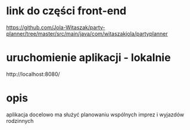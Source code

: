 # link do części front-end
https://github.com/Jola-Witaszak/party-planner/tree/master/src/main/java/com/witaszakjola/partyplanner 

# uruchomienie aplikacji - lokalnie 
http://localhost:8080/

# opis
aplikacja docelowo ma służyć planowaniu wspólnych imprez i wyjazdów rodzinnych
